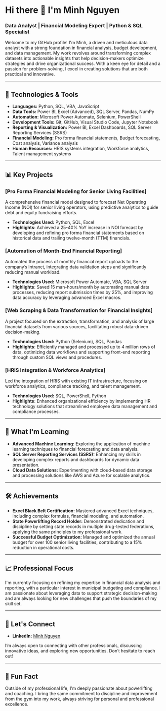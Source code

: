 # Hi there 👋 I'm Minh Nguyen

### Data Analyst | Financial Modeling Expert | Python & SQL Specialist

Welcome to my GitHub profile! I'm Minh, a driven and meticulous data analyst with a strong foundation in financial analysis, budget development, and data management. My work revolves around transforming complex datasets into actionable insights that help decision-makers optimize strategies and drive organizational success. With a keen eye for detail and a passion for problem-solving, I excel in creating solutions that are both practical and innovative.

---

## 🔧 Technologies & Tools

- **Languages:** Python, SQL, VBA, JavaScript
- **Data Tools:** Power BI, Excel (Advanced), SQL Server, Pandas, NumPy
- **Automation:** Microsoft Power Automate, Selenium, PowerShell
- **Development Tools:** Git, GitHub, Visual Studio Code, Jupyter Notebook
- **Reporting & Visualization:** Power BI, Excel Dashboards, SQL Server Reporting Services (SSRS)
- **Financial Modeling:** Pro forma financial statements, Budget forecasting, Cost analysis, Variance analysis
- **Human Resources:** HRIS systems integration, Workforce analytics, Talent management systems

---

## 📊 Key Projects

### [Pro Forma Financial Modeling for Senior Living Facilities]
A comprehensive financial model designed to forecast Net Operating Income (NOI) for senior living operators, using predictive analytics to guide debt and equity fundraising efforts.

- **Technologies Used:** Python, SQL, Excel
- **Highlights:** Achieved a 25-40% YoY increase in NOI forecast by developing and refining pro forma financial statements based on historical data and trailing twelve-month (TTM) financials.

### [Automation of Month-End Financial Reporting]
Automated the process of monthly financial report uploads to the company’s Intranet, integrating data validation steps and significantly reducing manual workload.

- **Technologies Used:** Microsoft Power Automate, VBA, SQL Server
- **Highlights:** Saved 15 man-hours/month by automating manual data processes, reducing report submission times by 25%, and improving data accuracy by leveraging advanced Excel macros.

### [Web Scraping & Data Transformation for Financial Insights]
A project focused on the extraction, transformation, and analysis of large financial datasets from various sources, facilitating robust data-driven decision-making.

- **Technologies Used:** Python (Selenium), SQL, Pandas
- **Highlights:** Efficiently managed and processed up to 4 million rows of data, optimizing data workflows and supporting front-end reporting through custom SQL views and procedures.

### [HRIS Integration & Workforce Analytics]
Led the integration of HRIS with existing IT infrastructure, focusing on workforce analytics, compliance tracking, and talent management.

- **Technologies Used:** SQL, PowerShell, Python
- **Highlights:** Enhanced organizational efficiency by implementing HR technology solutions that streamlined employee data management and compliance processes.

---

## 🌱 What I'm Learning

- **Advanced Machine Learning:** Exploring the application of machine learning techniques to financial forecasting and data analysis.
- **SQL Server Reporting Services (SSRS):** Enhancing my skills in developing complex reports and dashboards for dynamic data presentation.
- **Cloud Data Solutions:** Experimenting with cloud-based data storage and processing solutions like AWS and Azure for scalable analytics.

---

## 🛠 Achievements

- **Excel Black Belt Certification:** Mastered advanced Excel techniques, including complex formulas, financial modeling, and automation.
- **State Powerlifting Record Holder:** Demonstrated dedication and discipline by setting state records in multiple drug-tested federations, applying the same principles to my professional work.
- **Successful Budget Optimization:** Managed and optimized the annual budget for over 100 senior living facilities, contributing to a 15% reduction in operational costs.

---

## 📈 Professional Focus

I'm currently focusing on refining my expertise in financial data analysis and reporting, with a particular interest in municipal budgeting and compliance. I am passionate about leveraging data to support strategic decision-making and am always looking for new challenges that push the boundaries of my skill set.

---

## 🤝 Let's Connect

- **LinkedIn:** [Minh Nguyen](https://www.linkedin.com/in/minhpdx/)

I’m always open to connecting with other professionals, discussing innovative ideas, and exploring new opportunities. Don’t hesitate to reach out!

---

## 🧩 Fun Fact

Outside of my professional life, I'm deeply passionate about powerlifting and coaching. I bring the same commitment to discipline and improvement from the gym into my work, always striving for personal and professional excellence.

